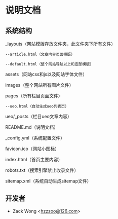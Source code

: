 说明文档
=============




系统结构
-----

_layouts（网站模版存放文件夹，此文件夹下所有文件）
  
    --article.html（文章内容页面模版）

    --default.html（整个网站导航以上和底部模版）

assets（网站css和js以及网站字体文件）

images（整个网站所有图片文件）

pages（所有栏目页面文件）

    --ueo.html（自动生成ueo列表页）

ueo/_posts（栏目ueo文章内容）

README.md（说明文档）

_config.yml（系统配置文件）

favicon.ico（网站小图标）

index.html（首页主要内容）

robots.txt（搜索引擎禁止收录文件）

sitemap.xml（系统自动生成sitemap文件）


开发者
---------

* Zack Wong &lt;hzzzoo@126.com&gt;
